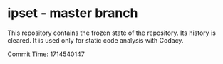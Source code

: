 # ipset - master branch

This repository contains the frozen state of the repository.
Its history is cleared. It is used only for static code
analysis with Codacy.

Commit Time: 1714540147